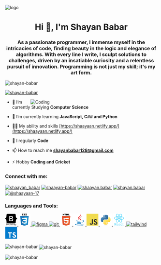 ![logo](https://user-images.githubusercontent.com/90236635/232446433-d5540fa2-fe28-4bb8-b929-cdb51fe61336.gif)
 <h1 align="center">Hi 👋, I'm Shayan Babar</h1>
<h3 align="center">As a passionate programmer, I immerse myself in the intricacies of code, finding beauty in the logic and elegance of algorithms. With every line I write, I sculpt solutions to challenges, driven by an insatiable curiosity and a relentless pursuit of innovation. Programming is not just my skill; it's my art form.</h3>

<p align="left"> <img src="https://komarev.com/ghpvc/?username=shayan-babar&label=Profile%20views&color=0e75b6&style=flat" alt="shayan-babar" /> </p>

<p align="left"> <a href="https://github.com/ryo-ma/github-profile-trophy"><img src="https://github-profile-trophy.vercel.app/?username=shayan-babar" alt="shayan-babar" /></a> </p>
<img align="right" alt="Coding" width="420px"
        src="https://images.squarespace-cdn.com/content/v1/5769fc401b631bab1addb2ab/1541580611624-TE64QGKRJG8SWAIUS7NS/ke17ZwdGBToddI8pDm48kPoswlzjSVMM-SxOp7CV59BZw-zPPgdn4jUwVcJE1ZvWQUxwkmyExglNqGp0IvTJZamWLI2zvYWH8K3-s_4yszcp2ryTI0HqTOaaUohrI8PI6FXy8c9PWtBlqAVlUS5izpdcIXDZqDYvprRqZ29Pw0o/coding-freak.gif">

- 🔭 I’m currently Studying **Computer Science**

- 🌱 I’m currently learning **JavaScript, C## and Python**

- 👨‍💻 My ability and skills [https://shaayaan.netlify.app/](https://shaayaan.netlify.app/)

- 📝 I regularly **Code**

- 📫 How to reach me **shayanbabar128@gmail.com**

- ⚡ Hobby **Coding and Cricket**

<h3 align="left">Connect with me:</h3>
<p align="left">
<a href="https://twitter.com/shaayan_babar" target="blank"><img align="center" src="https://raw.githubusercontent.com/rahuldkjain/github-profile-readme-generator/master/src/images/icons/Social/twitter.svg" alt="shaayan_babar" height="30" width="40" /></a>
<a href="https://linkedin.com/in/shaayan-babar" target="blank"><img align="center" src="https://raw.githubusercontent.com/rahuldkjain/github-profile-readme-generator/master/src/images/icons/Social/linked-in-alt.svg" alt="shaayan-babar" height="30" width="40" /></a>
<a href="https://fb.com/shaayan.babar" target="blank"><img align="center" src="https://raw.githubusercontent.com/rahuldkjain/github-profile-readme-generator/master/src/images/icons/Social/facebook.svg" alt="shaayan.babar" height="30" width="40" /></a>
<a href="https://instagram.com/shayan.babar" target="blank"><img align="center" src="https://raw.githubusercontent.com/rahuldkjain/github-profile-readme-generator/master/src/images/icons/Social/instagram.svg" alt="shayan.babar" height="30" width="40" /></a>
<a href="https://www.youtube.com/@shaayaan-17" target="blank"><img align="center" src="https://raw.githubusercontent.com/rahuldkjain/github-profile-readme-generator/master/src/images/icons/Social/youtube.svg" alt="@shaayaan-17" height="30" width="40" /></a>
</p>

<h3 align="left">Languages and Tools:</h3>
<p align="left"> <a href="https://getbootstrap.com" target="_blank" rel="noreferrer"> <img src="https://raw.githubusercontent.com/devicons/devicon/master/icons/bootstrap/bootstrap-plain-wordmark.svg" alt="bootstrap" width="40" height="40"/> </a> <a href="https://www.w3schools.com/css/" target="_blank" rel="noreferrer"> <img src="https://raw.githubusercontent.com/devicons/devicon/master/icons/css3/css3-original-wordmark.svg" alt="css3" width="40" height="40"/> </a> <a href="https://www.figma.com/" target="_blank" rel="noreferrer"> <img src="https://www.vectorlogo.zone/logos/figma/figma-icon.svg" alt="figma" width="40" height="40"/> </a> <a href="https://git-scm.com/" target="_blank" rel="noreferrer"> <img src="https://www.vectorlogo.zone/logos/git-scm/git-scm-icon.svg" alt="git" width="40" height="40"/> </a> <a href="https://www.w3.org/html/" target="_blank" rel="noreferrer"> <img src="https://raw.githubusercontent.com/devicons/devicon/master/icons/html5/html5-original-wordmark.svg" alt="html5" width="40" height="40"/> </a> <a href="https://www.java.com" target="_blank" rel="noreferrer"> <img src="https://raw.githubusercontent.com/devicons/devicon/master/icons/java/java-original.svg" alt="java" width="40" height="40"/> </a> <a href="https://developer.mozilla.org/en-US/docs/Web/JavaScript" target="_blank" rel="noreferrer"> <img src="https://raw.githubusercontent.com/devicons/devicon/master/icons/javascript/javascript-original.svg" alt="javascript" width="40" height="40"/> </a> <a href="https://www.python.org" target="_blank" rel="noreferrer"> <img src="https://raw.githubusercontent.com/devicons/devicon/master/icons/python/python-original.svg" alt="python" width="40" height="40"/> </a> <a href="https://reactjs.org/" target="_blank" rel="noreferrer"> <img src="https://raw.githubusercontent.com/devicons/devicon/master/icons/react/react-original-wordmark.svg" alt="react" width="40" height="40"/> </a> <a href="https://tailwindcss.com/" target="_blank" rel="noreferrer"> <img src="https://www.vectorlogo.zone/logos/tailwindcss/tailwindcss-icon.svg" alt="tailwind" width="40" height="40"/> </a> <a href="https://www.typescriptlang.org/" target="_blank" rel="noreferrer"> <img src="https://raw.githubusercontent.com/devicons/devicon/master/icons/typescript/typescript-original.svg" alt="typescript" width="40" height="40"/> </a> </p>

<p><img align="left" src="https://github-readme-stats.vercel.app/api/top-langs?username=shayan-babar&show_icons=true&locale=en&layout=compact" alt="shayan-babar" /></p>

<p>&nbsp;<img align="center" src="https://github-readme-stats.vercel.app/api?username=shayan-babar&show_icons=true&locale=en" alt="shayan-babar" /></p>

<p><img align="center" src="https://github-readme-streak-stats.herokuapp.com/?user=shayan-babar&" alt="shayan-babar" /></p>
